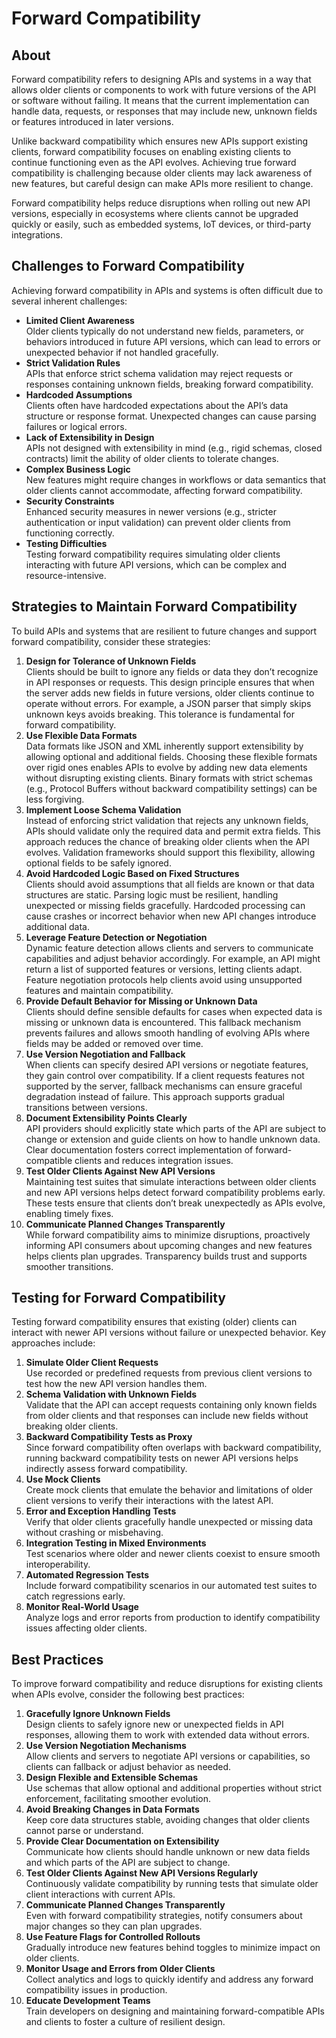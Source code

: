 # Forward Compatibility

## About

Forward compatibility refers to designing APIs and systems in a way that allows older clients or components to work with future versions of the API or software without failing. It means that the current implementation can handle data, requests, or responses that may include new, unknown fields or features introduced in later versions.

Unlike backward compatibility which ensures new APIs support existing clients, forward compatibility focuses on enabling existing clients to continue functioning even as the API evolves. Achieving true forward compatibility is challenging because older clients may lack awareness of new features, but careful design can make APIs more resilient to change.

Forward compatibility helps reduce disruptions when rolling out new API versions, especially in ecosystems where clients cannot be upgraded quickly or easily, such as embedded systems, IoT devices, or third-party integrations.

## Challenges to Forward Compatibility

Achieving forward compatibility in APIs and systems is often difficult due to several inherent challenges:

* **Limited Client Awareness**\
  Older clients typically do not understand new fields, parameters, or behaviors introduced in future API versions, which can lead to errors or unexpected behavior if not handled gracefully.
* **Strict Validation Rules**\
  APIs that enforce strict schema validation may reject requests or responses containing unknown fields, breaking forward compatibility.
* **Hardcoded Assumptions**\
  Clients often have hardcoded expectations about the API’s data structure or response format. Unexpected changes can cause parsing failures or logical errors.
* **Lack of Extensibility in Design**\
  APIs not designed with extensibility in mind (e.g., rigid schemas, closed contracts) limit the ability of older clients to tolerate changes.
* **Complex Business Logic**\
  New features might require changes in workflows or data semantics that older clients cannot accommodate, affecting forward compatibility.
* **Security Constraints**\
  Enhanced security measures in newer versions (e.g., stricter authentication or input validation) can prevent older clients from functioning correctly.
* **Testing Difficulties**\
  Testing forward compatibility requires simulating older clients interacting with future API versions, which can be complex and resource-intensive.

## Strategies to Maintain Forward Compatibility

To build APIs and systems that are resilient to future changes and support forward compatibility, consider these strategies:

1. **Design for Tolerance of Unknown Fields**\
   Clients should be built to ignore any fields or data they don’t recognize in API responses or requests. This design principle ensures that when the server adds new fields in future versions, older clients continue to operate without errors. For example, a JSON parser that simply skips unknown keys avoids breaking. This tolerance is fundamental for forward compatibility.
2. **Use Flexible Data Formats**\
   Data formats like JSON and XML inherently support extensibility by allowing optional and additional fields. Choosing these flexible formats over rigid ones enables APIs to evolve by adding new data elements without disrupting existing clients. Binary formats with strict schemas (e.g., Protocol Buffers without backward compatibility settings) can be less forgiving.
3. **Implement Loose Schema Validation**\
   Instead of enforcing strict validation that rejects any unknown fields, APIs should validate only the required data and permit extra fields. This approach reduces the chance of breaking older clients when the API evolves. Validation frameworks should support this flexibility, allowing optional fields to be safely ignored.
4. **Avoid Hardcoded Logic Based on Fixed Structures**\
   Clients should avoid assumptions that all fields are known or that data structures are static. Parsing logic must be resilient, handling unexpected or missing fields gracefully. Hardcoded processing can cause crashes or incorrect behavior when new API changes introduce additional data.
5. **Leverage Feature Detection or Negotiation**\
   Dynamic feature detection allows clients and servers to communicate capabilities and adjust behavior accordingly. For example, an API might return a list of supported features or versions, letting clients adapt. Feature negotiation protocols help clients avoid using unsupported features and maintain compatibility.
6. **Provide Default Behavior for Missing or Unknown Data**\
   Clients should define sensible defaults for cases when expected data is missing or unknown data is encountered. This fallback mechanism prevents failures and allows smooth handling of evolving APIs where fields may be added or removed over time.
7. **Use Version Negotiation and Fallback**\
   When clients can specify desired API versions or negotiate features, they gain control over compatibility. If a client requests features not supported by the server, fallback mechanisms can ensure graceful degradation instead of failure. This approach supports gradual transitions between versions.
8. **Document Extensibility Points Clearly**\
   API providers should explicitly state which parts of the API are subject to change or extension and guide clients on how to handle unknown data. Clear documentation fosters correct implementation of forward-compatible clients and reduces integration issues.
9. **Test Older Clients Against New API Versions**\
   Maintaining test suites that simulate interactions between older clients and new API versions helps detect forward compatibility problems early. These tests ensure that clients don’t break unexpectedly as APIs evolve, enabling timely fixes.
10. **Communicate Planned Changes Transparently**\
    While forward compatibility aims to minimize disruptions, proactively informing API consumers about upcoming changes and new features helps clients plan upgrades. Transparency builds trust and supports smoother transitions.

## Testing for Forward Compatibility

Testing forward compatibility ensures that existing (older) clients can interact with newer API versions without failure or unexpected behavior. Key approaches include:

1. **Simulate Older Client Requests**\
   Use recorded or predefined requests from previous client versions to test how the new API version handles them.
2. **Schema Validation with Unknown Fields**\
   Validate that the API can accept requests containing only known fields from older clients and that responses can include new fields without breaking older clients.
3. **Backward Compatibility Tests as Proxy**\
   Since forward compatibility often overlaps with backward compatibility, running backward compatibility tests on newer API versions helps indirectly assess forward compatibility.
4. **Use Mock Clients**\
   Create mock clients that emulate the behavior and limitations of older client versions to verify their interactions with the latest API.
5. **Error and Exception Handling Tests**\
   Verify that older clients gracefully handle unexpected or missing data without crashing or misbehaving.
6. **Integration Testing in Mixed Environments**\
   Test scenarios where older and newer clients coexist to ensure smooth interoperability.
7. **Automated Regression Tests**\
   Include forward compatibility scenarios in our automated test suites to catch regressions early.
8. **Monitor Real-World Usage**\
   Analyze logs and error reports from production to identify compatibility issues affecting older clients.

## Best Practices

To improve forward compatibility and reduce disruptions for existing clients when APIs evolve, consider the following best practices:

1. **Gracefully Ignore Unknown Fields**\
   Design clients to safely ignore new or unexpected fields in API responses, allowing them to work with extended data without errors.
2. **Use Version Negotiation Mechanisms**\
   Allow clients and servers to negotiate API versions or capabilities, so clients can fallback or adjust behavior as needed.
3. **Design Flexible and Extensible Schemas**\
   Use schemas that allow optional and additional properties without strict enforcement, facilitating smoother evolution.
4. **Avoid Breaking Changes in Data Formats**\
   Keep core data structures stable, avoiding changes that older clients cannot parse or understand.
5. **Provide Clear Documentation on Extensibility**\
   Communicate how clients should handle unknown or new data fields and which parts of the API are subject to change.
6. **Test Older Clients Against New API Versions Regularly**\
   Continuously validate compatibility by running tests that simulate older client interactions with current APIs.
7. **Communicate Planned Changes Transparently**\
   Even with forward compatibility strategies, notify consumers about major changes so they can plan upgrades.
8. **Use Feature Flags for Controlled Rollouts**\
   Gradually introduce new features behind toggles to minimize impact on older clients.
9. **Monitor Usage and Errors from Older Clients**\
   Collect analytics and logs to quickly identify and address any forward compatibility issues in production.
10. **Educate Development Teams**\
    Train developers on designing and maintaining forward-compatible APIs and clients to foster a culture of resilient design.
